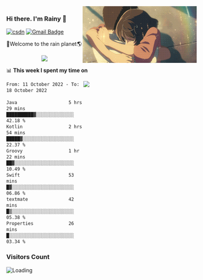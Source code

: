 <img  align='right' height="150" src="https://github.com/LikeRainDay/LikeRainDay/blob/master/pic/img_rain_1.gif?raw=true">



### Hi there. I'm Rainy :lemon:

[![csdn](https://img.shields.io/badge/-csdn-c14438?style=flat-square&logo=c&logoColor=white)](https://blog.csdn.net/qq_15807167)
[![Gmail Badge](https://img.shields.io/badge/-gmail-c14438?style=flat-square&logo=Gmail&logoColor=white&link=mailto:houshuai0816@gmail.com)](mailto:houshuai0816@gmail.com)

🚀Welcome to the rain planet🌎

<center>
<img align='center'  src="https://source.unsplash.com/random/1200x600">
</center>

📊 **This week I spent my time on**

<img align='right'   width="300" src="https://github-readme-stats.vercel.app/api?username=LikeRainDay&show_icons=true&title_color=fff&icon_color=79ff97&text_color=9f9f9f&bg_color=151515&count_private=true">

<!--START_SECTION:waka-->

```text
From: 11 October 2022 - To: 18 October 2022

Java                   5 hrs 29 mins   ██████████▓░░░░░░░░░░░░░░   42.18 %
Kotlin                 2 hrs 54 mins   █████▓░░░░░░░░░░░░░░░░░░░   22.37 %
Groovy                 1 hr 22 mins    ██▓░░░░░░░░░░░░░░░░░░░░░░   10.49 %
Swift                  53 mins         █▓░░░░░░░░░░░░░░░░░░░░░░░   06.86 %
textmate               42 mins         █▒░░░░░░░░░░░░░░░░░░░░░░░   05.38 %
Properties             26 mins         █░░░░░░░░░░░░░░░░░░░░░░░░   03.34 %
```

<!--END_SECTION:waka-->

### Visitors Count
<img align="left" src = "https://profile-counter.glitch.me/LikeRainDay/count.svg" alt ="Loading">

